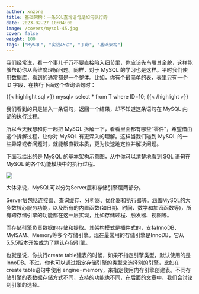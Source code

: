 ```yaml
---
author: xnzone 
title: 基础架构：一条SQL查询语句是如何执行的
date: 2023-02-27 10:04:00
image: /covers/mysql-45.jpg
cover: false
weight: 100
tags: ["MySQL", "实战45讲", "丁奇", "基础架构"]
---
```


我们经常说，看一个事儿千万不要直接陷入细节里，你应该先鸟瞰其全貌，这样能够帮助你从高维度理解问题。同样，对于 MySQL 的学习也是这样。平时我们使用数据库，看到的通常都是一个整体。比如，你有个最简单的表，表里只有一个 ID 字段，在执行下面这个查询语句时：

{{< highlight sql >}}
mysql> select * from T where ID=10;
{{< /highlight >}}

我们看到的只是输入一条语句，返回一个结果，却不知道这条语句在 MySQL 内部的执行过程。

所以今天我想和你一起把 MySQL 拆解一下，看看里面都有哪些“零件”，希望借由这个拆解过程，让你对 MySQL 有更深入的理解。这样当我们碰到 MySQL 的一些异常或者问题时，就能够直戳本质，更为快速地定位并解决问题。

下面我给出的是 MySQL 的基本架构示意图，从中你可以清楚地看到 SQL 语句在 MySQL 的各个功能模块中的执行过程。

![](https://jihulab.com/xnzone/earth-bear/-/raw/master/mysql-45-struct.jpeg)

大体来说，MySQL可以分为Server层和存储引擎层两部分。

Server层包括连接器、查询缓存、分析器、优化器和执行器等。涵盖MySQL的大多数核心服务功能，以及所有的内置函数(如日期、时间、数学和加密函数等)，所有跨存储引擎的功能都在这一层实现，比如存储过程、触发器、视图等。

而存储引擎负责数据的存储和提取。其架构模式是插件式的，支持InnoDB、MyISAM、Memory等多个存储引擎。现在最常用的存储引擎是InnoDB，它从5.5.5版本开始成为了默认存储引擎。

也就是说，你执行create table建表的时候，如果不指定引擎类型，默认使用的是InnoDB。不过，你也可以通过指定存储引擎的类型来选择别的引擎，比如在create table语句中使用 engine=memory，来指定使用内存引擎创建表。不同存储引擎的表数据存储方式不同，支持的功能也不同，在后面的文章中，我们会讨论到引擎的选择。


